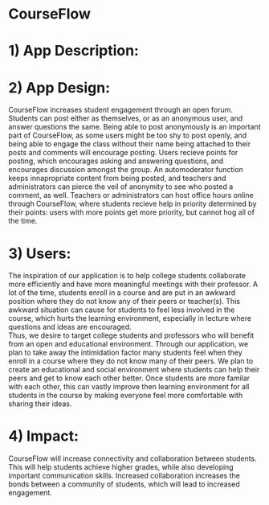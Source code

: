 # CourseFlow



# 1) App Description: 



# 2) App Design:

CourseFlow increases student engagement through an open forum. Students can post either as themselves, or as an anonymous user, and answer questions the same. Being able to post anonymously is an important part of CourseFlow, as some users might be too shy to post openly, and being able to engage the class without their name being attached to their posts and comments will encourage posting. Users recieve points for posting, which encourages asking and answering questions, and encourages discussion amongst the group. An automoderator function keeps innapropriate content from being posted, and teachers and administrators can pierce the veil of anonymity to see who posted a comment, as well. Teachers or administrators can host office hours online through CourseFlow, where students recieve help in priority determined by their points: users with more points get more priority, but cannot hog all of the time.


# 3) Users:
      
The inspiration of our application is to help college students collaborate more efficiently and have more meaningful meetings with their professor.
A lot of the time, students enroll in a course and are put in an awkward position where they do not know any of their peers or teacher(s). 
This awkward situation can cause for students to feel less involved in the course, which hurts the learning environment, especially in lecture where questions and ideas are encouraged.  
Thus, we desire to target college students and professors who will benefit from an open and educational environment. Through our application, we plan to take away the intimidation factor many students feel when they enroll in a course where they do not know many of their peers.
We plan to create an educational and social environment where students can help their peers and get to know each other better.
Once students are more familar with each other, this can vastly improve then learning environment for all students in the course by making everyone feel more comfortable with sharing their ideas.
  


# 4) Impact:

CourseFlow will increase connectivity and collaboration between students. This will help students achieve higher grades, while also developing important communication skills. Increased collaboration increases the bonds between a community of students, which will lead to increased engagement.
